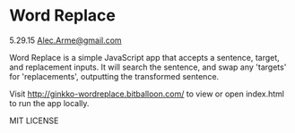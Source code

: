 # Word Replace
5.29.15
Alec.Arme@gmail.com

Word Replace is a simple JavaScript app that accepts a sentence, target, and replacement inputs. It will search the sentence, and swap any 'targets' for 'replacements', outputting the transformed sentence.

Visit http://ginkko-wordreplace.bitballoon.com/ to view or open index.html to run the app locally.



MIT LICENSE

